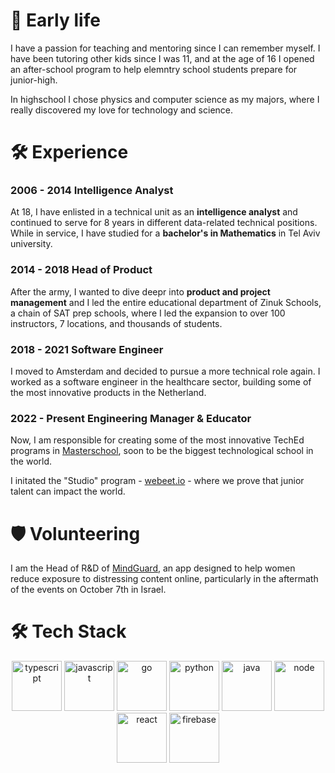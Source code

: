 # 📖 Early life

I have a passion for teaching and mentoring since I can remember myself. I have been tutoring other kids since I was 11, and at the age of 16 I opened an after-school program to help elemntry school students prepare for junior-high.

In highschool I chose physics and computer science as my majors, where I really discovered my love for technology and science.

# 🛠️ Experience

### 2006 - 2014 Intelligence Analyst

At 18, I have enlisted in a technical unit as an **intelligence analyst** and continued to serve for 8 years in different data-related technical positions. While in service, I have studied for a **bachelor's in Mathematics** in Tel Aviv university.

### 2014 - 2018 Head of Product

After the army, I wanted to dive deepr into **product and project management** and I led the entire educational department of Zinuk Schools, a chain of SAT prep schools, where I led the expansion to over 100 instructors, 7 locations, and thousands of students.

### 2018 - 2021 Software Engineer

I moved to Amsterdam and decided to pursue a more technical role again. I worked as a software engineer in the healthcare sector, building some of the most innovative products in the Netherland.

### 2022 - Present Engineering Manager & Educator

Now, I am responsible for creating some of the most innovative TechEd programs in [Masterschool](https://www.masterschool.com), soon to be the biggest technological school in the world.

I initated the "Studio" program - [webeet.io](https://www.webeet.io) - where we prove that junior talent can impact the world.

# 🛡️ Volunteering

I am the Head of R&D of [MindGuard](https://www.getmindguard.com), an app designed to help women reduce exposure to distressing content online, particularly in the aftermath of the events on October 7th in Israel.

# 🛠️ Tech Stack

<p align="center">
  <img height="80px" src="https://github.com/user-attachments/assets/999012a2-b7c9-4539-a319-485cfef17f31" alt="typescript" />
  <img height="80px" src="https://github.com/user-attachments/assets/b0125352-61e3-4a7b-bc90-ff8ef5f46f19" alt="javascript" />
  <img height="80px" src="https://github.com/user-attachments/assets/002866a8-9715-4c93-af7e-9950ae95bdd3" alt="go"/>
  <img height="80px" src="https://github.com/user-attachments/assets/5d9df8d1-4438-4446-9c3f-968da0ef6eae" alt="python"/>
  <img height="80px" src="https://github.com/user-attachments/assets/a73b69b4-7bec-43b9-a435-23134c2d88b7" alt="java"/>
  <img height="80px" src="https://github.com/user-attachments/assets/5cc3ba32-bbbe-4a12-b21c-3039b36dffd2" alt="node"/>
  <img height="80px" alt="react" src="https://github.com/user-attachments/assets/f5141c67-a4e3-41a2-9412-24b6b79c09c6" />
  <img height="80px" src="https://github.com/user-attachments/assets/16875b46-fa11-4cf7-8121-7030b9718133" alt="firebase"/>
</p>
